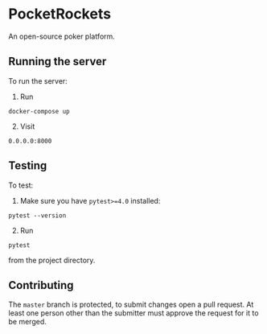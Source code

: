 # PocketRockets
An open-source poker platform.

## Running the server
To run the server:

1. Run

```
docker-compose up
```

2. Visit

```
0.0.0.0:8000
```

## Testing
To test:

1. Make sure you have `pytest>=4.0` installed:
```
pytest --version
```

2. Run

```
pytest
```
from the project directory.

## Contributing
The `master` branch is protected, to submit changes open a pull request. At least one person other than the submitter must approve the request for it to be merged.
